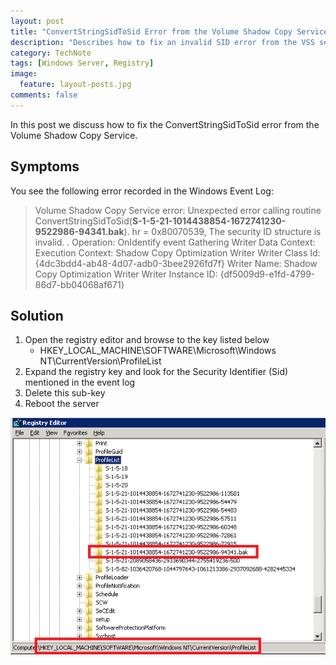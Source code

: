 ```yaml
---
layout: post
title: "ConvertStringSidToSid Error from the Volume Shadow Copy Service"
description: "Describes how to fix an invalid SID error from the VSS service."
category: TechNote
tags: [Windows Server, Registry]
image: 
  feature: layout-posts.jpg
comments: false
---
```


In this post we discuss how to fix the ConvertStringSidToSid error from the Volume Shadow Copy Service.

<!-- more -->

## Symptoms ##
You see the following error recorded in the Windows Event Log:

> Volume Shadow Copy Service error: Unexpected error calling routine ConvertStringSidToSid(**S-1-5-21-1014438854-1672741230-9522986-94341.bak**). hr = 0x80070539, The security ID structure is invalid. . Operation: OnIdentify event Gathering Writer Data Context: Execution Context: Shadow Copy Optimization Writer Writer Class Id: {4dc3bdd4-ab48-4d07-adb0-3bee2926fd7f} Writer Name: Shadow Copy Optimization Writer Writer Instance ID: {df5009d9-e1fd-4799-86d7-bb04068af671}
> 
     
## Solution ##
1.	Open the registry editor and browse to the key listed below
	- HKEY\_LOCAL\_MACHINE\SOFTWARE\Microsoft\Windows NT\CurrentVersion\ProfileList
2.	Expand the registry key and look for the Security Identifier (Sid) mentioned in the event log
3.	Delete this sub-key
4.	Reboot the server

![Registry Example](/images/posts/convertstringsidtosid-error-from-the-volume-shadow-copy-service.png)
